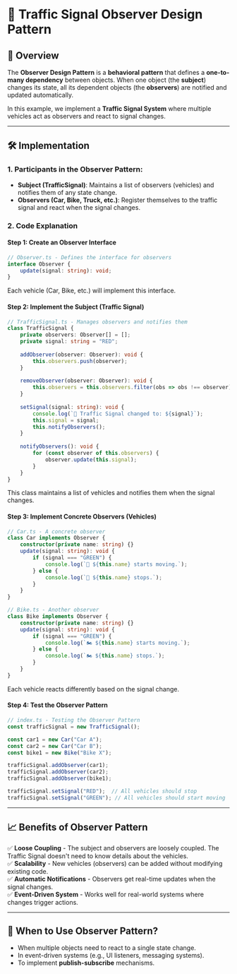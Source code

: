 # 🚦 Traffic Signal Observer Design Pattern

## 📌 Overview
The **Observer Design Pattern** is a **behavioral pattern** that defines a **one-to-many dependency** between objects. When one object (the **subject**) changes its state, all its dependent objects (the **observers**) are notified and updated automatically.

In this example, we implement a **Traffic Signal System** where multiple vehicles act as observers and react to signal changes.

---

## 🛠️ Implementation

### **1. Participants in the Observer Pattern:**
- **Subject (TrafficSignal)**: Maintains a list of observers (vehicles) and notifies them of any state change.
- **Observers (Car, Bike, Truck, etc.)**: Register themselves to the traffic signal and react when the signal changes.

### **2. Code Explanation**

#### **Step 1: Create an Observer Interface**
```typescript
// Observer.ts - Defines the interface for observers
interface Observer {
    update(signal: string): void;
}
```
Each vehicle (Car, Bike, etc.) will implement this interface.

#### **Step 2: Implement the Subject (Traffic Signal)**
```typescript
// TrafficSignal.ts - Manages observers and notifies them
class TrafficSignal {
    private observers: Observer[] = [];
    private signal: string = "RED";
    
    addObserver(observer: Observer): void {
        this.observers.push(observer);
    }
    
    removeObserver(observer: Observer): void {
        this.observers = this.observers.filter(obs => obs !== observer);
    }
    
    setSignal(signal: string): void {
        console.log(`🚦 Traffic Signal changed to: ${signal}`);
        this.signal = signal;
        this.notifyObservers();
    }
    
    notifyObservers(): void {
        for (const observer of this.observers) {
            observer.update(this.signal);
        }
    }
}
```
This class maintains a list of vehicles and notifies them when the signal changes.

#### **Step 3: Implement Concrete Observers (Vehicles)**
```typescript
// Car.ts - A concrete observer
class Car implements Observer {
    constructor(private name: string) {}
    update(signal: string): void {
        if (signal === "GREEN") {
            console.log(`🚗 ${this.name} starts moving.`);
        } else {
            console.log(`🚗 ${this.name} stops.`);
        }
    }
}
```
```typescript
// Bike.ts - Another observer
class Bike implements Observer {
    constructor(private name: string) {}
    update(signal: string): void {
        if (signal === "GREEN") {
            console.log(`🏍️ ${this.name} starts moving.`);
        } else {
            console.log(`🏍️ ${this.name} stops.`);
        }
    }
}
```
Each vehicle reacts differently based on the signal change.

#### **Step 4: Test the Observer Pattern**
```typescript
// index.ts - Testing the Observer Pattern
const trafficSignal = new TrafficSignal();

const car1 = new Car("Car A");
const car2 = new Car("Car B");
const bike1 = new Bike("Bike X");

trafficSignal.addObserver(car1);
trafficSignal.addObserver(car2);
trafficSignal.addObserver(bike1);

trafficSignal.setSignal("RED");  // All vehicles should stop
trafficSignal.setSignal("GREEN"); // All vehicles should start moving
```

--- 

## 📈 Benefits of Observer Pattern
✅ **Loose Coupling** - The subject and observers are loosely coupled. The Traffic Signal doesn't need to know details about the vehicles.  
✅ **Scalability** - New vehicles (observers) can be added without modifying existing code.  
✅ **Automatic Notifications** - Observers get real-time updates when the signal changes.  
✅ **Event-Driven System** - Works well for real-world systems where changes trigger actions.

---

## 🎯 When to Use Observer Pattern?
- When multiple objects need to react to a single state change.
- In event-driven systems (e.g., UI listeners, messaging systems).
- To implement **publish-subscribe** mechanisms.

